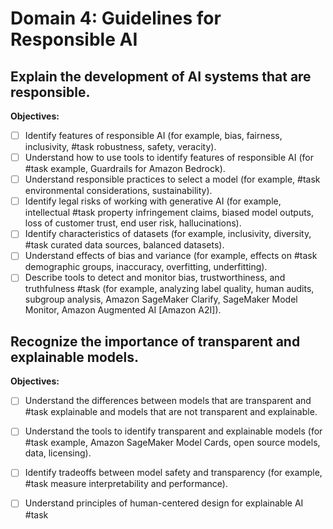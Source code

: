 # Domain 4: Guidelines for Responsible AI

## Explain the development of AI systems that are responsible.

**Objectives:**

- [ ] Identify features of responsible AI (for example, bias, fairness, inclusivity, #task
robustness, safety, veracity).
- [ ] Understand how to use tools to identify features of responsible AI (for #task
example, Guardrails for Amazon Bedrock).
- [ ] Understand responsible practices to select a model (for example, #task
environmental considerations, sustainability).
- [ ] Identify legal risks of working with generative AI (for example, intellectual #task
property infringement claims, biased model outputs, loss of customer trust,
end user risk, hallucinations).
- [ ] Identify characteristics of datasets (for example, inclusivity, diversity, #task
curated data sources, balanced datasets).
- [ ] Understand effects of bias and variance (for example, effects on #task
demographic groups, inaccuracy, overfitting, underfitting).
- [ ] Describe tools to detect and monitor bias, trustworthiness, and truthfulness #task
(for example, analyzing label quality, human audits, subgroup analysis,
Amazon SageMaker Clarify, SageMaker Model Monitor, Amazon Augmented
AI [Amazon A2I]).

## Recognize the importance of transparent and explainable models.

**Objectives:**

- [ ] Understand the differences between models that are transparent and #task
explainable and models that are not transparent and explainable.
- [ ] Understand the tools to identify transparent and explainable models (for #task
example, Amazon SageMaker Model Cards, open source models, data,
licensing).
- [ ] Identify tradeoffs between model safety and transparency (for example, #task
measure interpretability and performance).
- [ ] Understand principles of human-centered design for explainable AI #task

